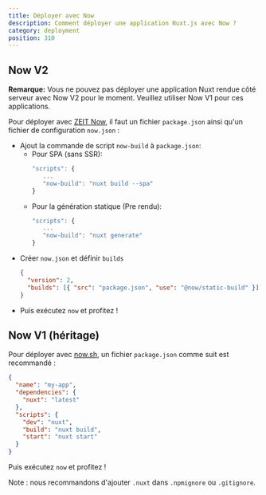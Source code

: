 ```yaml
---
title: Déployer avec Now
description: Comment déployer une application Nuxt.js avec Now ?
category: deployment
position: 310
---
```


## Now V2

**Remarque:** Vous ne pouvez pas déployer une application Nuxt rendue côté serveur avec Now V2 pour le moment. Veuillez utiliser Now V1 pour ces applications.

Pour déployer avec [ZEIT Now](https://zeit.co/now), il faut un fichier `package.json` ainsi qu'un fichier de configuration `now.json` :

- Ajout la commande de script `now-build` à `package.json`:
  - Pour SPA (sans SSR):
    ```js
    "scripts": {
       ...
       "now-build": "nuxt build --spa"
    }
    ```
  - Pour la génération statique (Pre rendu):
    ```js
    "scripts": {
       ...
       "now-build": "nuxt generate"
    }
    ```
- Créer `now.json` et définir `builds`
  ```json
  {
    "version": 2,
    "builds": [{ "src": "package.json", "use": "@now/static-build" }]
  }
  ```
- Puis exécutez `now` et profitez !

## Now V1 (héritage)

Pour déployer avec [now.sh](https://zeit.co/now), un fichier `package.json` comme suit est recommandé :

```json
{
  "name": "my-app",
  "dependencies": {
    "nuxt": "latest"
  },
  "scripts": {
    "dev": "nuxt",
    "build": "nuxt build",
    "start": "nuxt start"
  }
}
```

Puis exécutez `now` et profitez !

Note : nous recommandons d'ajouter `.nuxt` dans `.npmignore` ou `.gitignore`.
